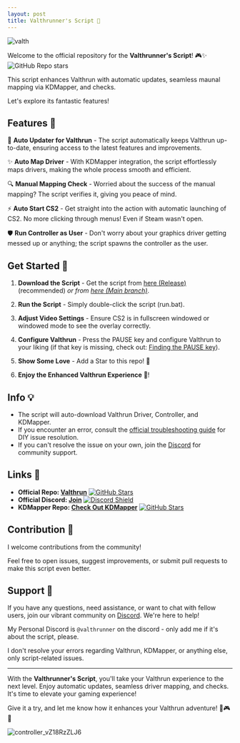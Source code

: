 ```yaml
---
layout: post
title: Valthrunner's Script 🚀
---
```


![valth](https://github.com/valthrunner/Valthrun/assets/131185036/b1fa77f6-14fb-46a2-8d52-4777a2924f0b)

Welcome to the official repository for the **Valthrunner's Script**! 🎮✨ ![GitHub Repo stars](https://img.shields.io/github/stars/valthrunner/Valthrun?logo=github)

This script enhances Valthrun with automatic updates, seamless maunal mapping via KDMapper, and checks. 

Let's explore its fantastic features!

## Features 🌟

🚀 **Auto Updater for Valthrun** - The script automatically keeps Valthrun up-to-date, ensuring access to the latest features and improvements.

✨ **Auto Map Driver** - With KDMapper integration, the script effortlessly maps drivers, making the whole process smooth and efficient.

🔍 **Manual Mapping Check** - Worried about the success of the manual mapping? The script verifies it, giving you peace of mind.

⚡ **Auto Start CS2** - Get straight into the action with automatic launching of CS2. No more clicking through menus! Even if Steam wasn't open.

🛡 **Run Controller as User** - Don't worry about your graphics driver getting messed up or anything; the script spawns the controller as the user.

## Get Started 🚀

1. **Download the Script** - Get the script from [here (Release)](https://github.com/valthrunner/Valthrun/releases/latest/download/run.bat) (recommended) _or from [here (Main branch)](https://github.com/valthrunner/Valthrun/raw/main/run.bat)_.

2. **Run the Script** - Simply double-click the script (run.bat).

3. **Adjust Video Settings** - Ensure CS2 is in fullscreen windowed or windowed mode to see the overlay correctly.

4. **Configure Valthrun** - Press the PAUSE key and configure Valthrun to your liking (if that key is missing, check out: [Finding the PAUSE key](https://wiki.valth.run/#/030_troubleshooting/overlay/050_pause_key)).

5. **Show Some Love** - Add a Star to this repo! 🌟

6. **Enjoy the Enhanced Valthrun Experience** 🎉! 

## Info 💡

- The script will auto-download Valthrun Driver, Controller, and KDMapper.
- If you encounter an error, consult the [official troubleshooting guide](https://wiki.valth.run/#/) for DIY issue resolution.
- If you can't resolve the issue on your own, join the [Discord](https://discord.gg/ecKbpAPW5T) for community support.

## Links 🔗

- **Official Repo: [Valthrun](https://github.com/WolverinDEV/Valthrun/)** [![GitHub Stars](https://img.shields.io/github/stars/WolverinDEV/Valthrun.svg?style=social&label=Star)](https://github.com/WolverinDEV/Valthrun/)
- **Official Discord: [Join](https://discord.gg/ecKbpAPW5T)** [![Discord Shield](https://discordapp.com/api/guilds/1135362291311849693/widget.png?style=shield)](https://discord.gg/ecKbpAPW5T)
- **KDMapper Repo: [Check Out KDMapper](https://github.com/TheCruZ/kdmapper)** [![GitHub Stars](https://img.shields.io/github/stars/TheCruZ/kdmapper.svg?style=social&label=Star)](https://github.com/TheCruZ/kdmapper/)

## Contribution 🤝

I welcome contributions from the community! 

Feel free to open issues, suggest improvements, or submit pull requests to make this script even better.

## Support 💬

If you have any questions, need assistance, or want to chat with fellow users, join our vibrant community on [Discord](https://discord.gg/ecKbpAPW5T). We're here to help! 

My Personal Discord is `@valthrunner` on the discord - only add me if it's about the script, please. 

I don't resolve your errors regarding Valthrun, KDMapper, or anything else, only script-related issues.

---

With the **Valthrunner's Script**, you'll take your Valthrun experience to the next level. Enjoy automatic updates, seamless driver mapping, and checks. It's time to elevate your gaming experience!

Give it a try, and let me know how it enhances your Valthrun adventure! 🚀🎮✨

![controller_vZ18RzZLJ6](https://github.com/valthrunner/Valthrun/assets/131185036/676e8545-7cc3-4041-8a77-f1fc85f6bddb)
